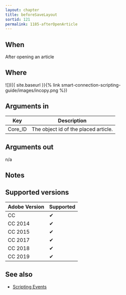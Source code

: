 ```yaml
---
layout: chapter
title: beforeSaveLayout
sortid: 121
permalink: 1185-afterOpenArticle
---
```


## When

After opening an article

## Where

![]({{ site.baseurl }}{% link smart-connection-scripting-guide/images/incopy.png %})

## Arguments in

|Key     | Description                          |
|--------|--------------------------------------|
|Core_ID | The object id of the placed article. |

## Arguments out

n/a

## Notes

## Supported versions

| Adobe Version | Supported |
|---------------|-----------|
| CC            | ✔         |
| CC 2014       | ✔         |
| CC 2015       | ✔         |
| CC 2017       | ✔         |
| CC 2018       | ✔         |
| CC 2019       | ✔         |

## See also

* [Scripting Events](./index.md)